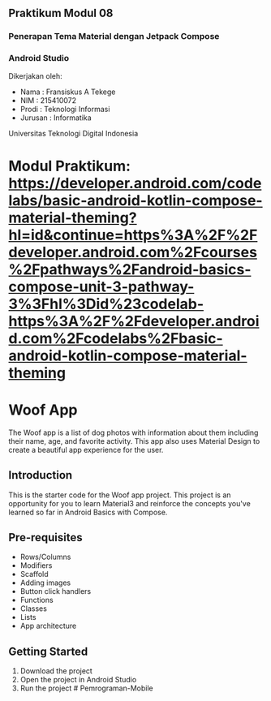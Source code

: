## Praktikum Modul 08  
### Penerapan Tema Material dengan Jetpack Compose
### Android Studio

Dikerjakan oleh:  
<ul>
  <li>Nama : Fransiskus A Tekege</li>
  <li>NIM  : 215410072</li>
  <li>Prodi   : Teknologi Informasi</li>
  <li>Jurusan : Informatika</li>
</ul>  
Universitas Teknologi Digital Indonesia

Modul Praktikum:  
https://developer.android.com/codelabs/basic-android-kotlin-compose-material-theming?hl=id&continue=https%3A%2F%2Fdeveloper.android.com%2Fcourses%2Fpathways%2Fandroid-basics-compose-unit-3-pathway-3%3Fhl%3Did%23codelab-https%3A%2F%2Fdeveloper.android.com%2Fcodelabs%2Fbasic-android-kotlin-compose-material-theming  
=======================================  
Woof App  
=======================================  

The Woof app is a list of dog photos with information about them including their name, age, and favorite activity. This app also uses Material Design to create a beautiful app experience for the user.  

Introduction  
------------  

This is the starter code for the Woof app project. This project is an opportunity for you to learn Material3 and reinforce the concepts you've learned so far in Android Basics with Compose.  

Pre-requisites  
--------------  

- Rows/Columns  
- Modifiers  
- Scaffold  
- Adding images  
- Button click handlers  
- Functions  
- Classes  
- Lists  
- App architecture  

Getting Started  
---------------  

1. Download the project
2. Open the project in Android Studio
3. Run the project
#   P e m r o g r a m a n - M o b i l e 
 
 
